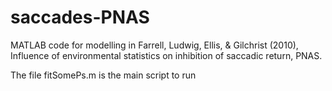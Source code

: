 # saccades-PNAS

MATLAB code for modelling in Farrell, Ludwig, Ellis, & Gilchrist (2010), Influence of environmental statistics on inhibition of saccadic return, PNAS.

The file fitSomePs.m is the main script to run
